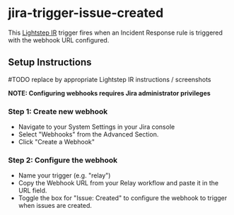 # jira-trigger-issue-created

This [Lightstep IR](https://lightstep.com/incident-response/) trigger fires when an Incident Response rule is triggered with the webhook URL configured.

## Setup Instructions

#TODO replace by appropriate Lightstep IR instructions / screenshots

**NOTE: Configuring webhooks requires Jira administrator privileges**

### Step 1: Create new webhook
- Navigate to your System Settings in your Jira console 
- Select "Webhooks" from the Advanced Section. 
- Click "Create a Webhook" 

### Step 2: Configure the webhook 
- Name your trigger (e.g. "relay")
- Copy the Webhook URL from your Relay workflow and paste it in the URL field.
- Toggle the box for "Issue: Created" to configure the webhook to trigger when issues are created.